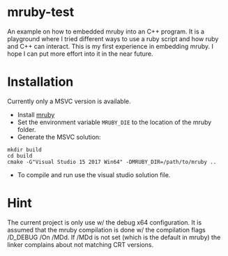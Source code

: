 mruby-test
==========
An example on how to embedded mruby into an C++ program.
It is a playground where I tried different ways to use a ruby script and
how ruby and C++ can interact. This is my first experience in embedding mruby.
I hope I can put more effort into it in the near future.

Installation
============
Currently only a MSVC version is available.
- Install [mruby](http://www.mruby.org/downloads/)
- Set the environment variable `MRUBY_DIE` to the location of the mruby folder.
- Generate the MSVC solution:
```
mkdir build
cd build
cmake -G"Visual Studio 15 2017 Win64" -DMRUBY_DIR=/path/to/mruby ..
```
- To compile and run use the visual studio solution file.

Hint
====
The current project is only use w/ the debug x64 configuration. It is assumed that the mruby compilation is done w/ the compilation flags /D_DEBUG /On /MDd.
If /MDd is not set (which is the default in mruby) the linker complains about not matching CRT versions.

